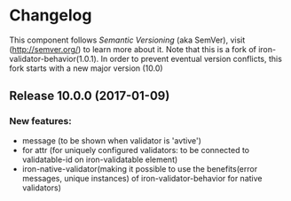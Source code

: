 # Changelog

This component follows *Semantic Versioning* (aka SemVer), visit (http://semver.org/) to learn more about it.
Note that this is a fork of iron-validator-behavior(1.0.1). In order to prevent eventual version conflicts, this fork starts with a new major version (10.0)


## Release 10.0.0 (2017-01-09)
### New features:
 - message (to be shown when validator is 'avtive')
 - for attr (for uniquely configured validators: to be connected to validatable-id on iron-validatable element)
 - iron-native-validator(making it possible to use the benefits(error messages, unique instances) of iron-validator-behavior for native validators)
